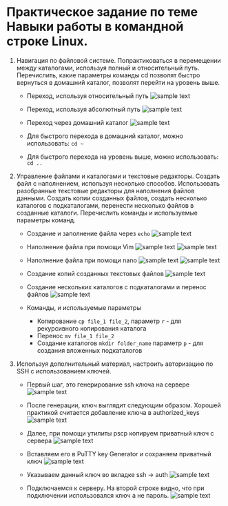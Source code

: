 # Практическое задание по теме Навыки работы в командной строке Linux.

1. Навигация по файловой системе. Попрактиковаться в перемещении между каталогами, используя полный и относительный путь. Перечислить, какие параметры команды cd позволят быстро вернуться в домашний каталог, позволят перейти на уровень выше.

    * Переход, используя относительный путь
    ![sample text](img/cd-1.PNG)
    
    * Переход, используя абсолютный путь
    ![sample text](img/cd-2.PNG)
    
    * Переход через домашний каталог
    ![sample text](img/cd-3.PNG)
    
    * Для быстрого перехода в домашний каталог, можно использовать: `cd ~`
    
    * Для быстрого перехода на уровень выше, можно использовать: `cd ..`

1. Управление файлами и каталогами и текстовые редакторы. Создать файл с наполнением, используя несколько способов. Использовать разобранные текстовые редакторы для наполнения файлов данными. Создать копии созданных файлов, создать несколько каталогов с подкаталогами, перенести несколько файлов в созданные каталоги. Перечислить команды и используемые параметры команд.

    * Создание и заполнение файла через `echo`
    ![sample text](img/echo.PNG)
      
    * Наполнение файла при помощи Vim
    ![sample text](img/vim1.PNG)
    ![sample text](img/vim2.PNG)
      
    * Наполнение файла при помощи nano
    ![sample text](img/nano1.PNG)
    ![sample text](img/nano2.PNG)
      
    * Создание копий созданных текстовых файлов
    ![sample text](img/cp-1.PNG)
      
    * Создание нескольких каталогов с подкаталогами и перенос файлов
    ![sample text](img/mkdir-mv-1.PNG)
      
    * Команды, и используемые параметры  
    
      * Копирование `cp file_1 file_2`, параметр `r` - для рекурсивного копирования каталога
      * Перенос `mv file_1 file_2`
      * Создание каталогов `mkdir folder_name` параметр `p` - для создания вложенных подкаталогов

1. Используя дополнительный материал, настроить авторизацию по SSH с использованием ключей.
    * Первый шаг, это генерирование ssh ключа на сервере
    ![sample text](img/ssh-1.PNG)

    * После генерации, ключ выглядит следующим образом. Хорошей практикой считается добавление ключа в authorized_keys
    ![sample text](img/ssh-2.PNG)

    * Далее, при помощи утилиты pscp копируем приватный ключ с сервера
    ![sample text](img/ssh-3.PNG)

    * Вставляем его в PuTTY key Generator и сохраняем приватный ключ
    ![sample text](img/ssh-4.PNG)

    * Указываем данный ключ во вкладке ssh -> auth
    ![sample text](img/ssh-5.PNG)

    * Подключаемся к серверу. На второй строке видно, что при подключении использовался ключ а не пароль.
    ![sample text](img/ssh-6.PNG)